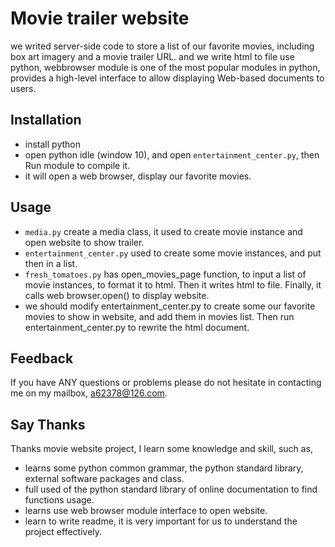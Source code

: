 # Movie trailer website

we writed server-side code to store a list of our favorite movies, including box art imagery and a movie trailer URL. and we write html to file use python, webbrowser module is one of the most popular modules in python, provides a high-level interface to allow displaying Web-based documents to users.

## Installation
* install python
* open python idle (window 10), and open `entertainment_center.py`, then Run module to compile it.
* it will open a web browser, display our favorite movies.

## Usage
* `media.py` create a media class, it used to create movie instance and open website to show trailer.
* `entertainment_center.py` used to create some movie instances, and put then in a list. 
* `fresh_tomatoes.py` has open_movies_page function, to input a list of movie instances, to format it to html. Then it writes html to file. Finally, it calls web browser.open() to display website.
*  we should modify entertainment_center.py to create some our favorite movies to show in website, and add them in movies list. Then run entertainment_center.py to rewrite the html document.

## Feedback
If you have ANY questions or problems please do not hesitate in contacting me on my mailbox, a62378@126.com.

## Say Thanks
Thanks movie website project, I learn some knowledge and skill, such as,
* learns some python common grammar, the python standard library, external software packages and class. 
* full used of the python standard library of online documentation to find functions usage.
* learns use web browser module interface to open website.
* learn to write readme, it is very important for us to understand the project effectively.
